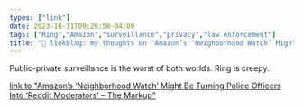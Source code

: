 ```yaml
---
types: ["link"]
date: 2023-10-11T09:26:58-04:00
tags: ["Ring","Amazon","surveillance","privacy","law enforcement"]
title: "🔗 linkblog: my thoughts on 'Amazon’s ‘Neighborhood Watch’ Might Be Turning Police Officers Into ‘Reddit Moderators’ – The Markup'"
---
```

Public-private surveillance is the worst of both worlds. Ring is creepy.

[link to "Amazon’s ‘Neighborhood Watch’ Might Be Turning Police Officers Into ‘Reddit Moderators’ – The Markup"](https://themarkup.org/neighborhood-watch/2023/10/11/amazons-neighborhood-watch-might-be-turning-police-officers-into-reddit-moderators)
